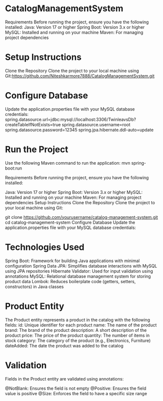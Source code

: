 # CatalogManagementSystem
 Requirements
Before running the project, ensure you have the following installed:
Java: Version 17 or higher
Spring Boot: Version 3.x or higher
MySQL: Installed and running on your machine
Maven: For managing project dependencies

# Setup Instructions
Clone the Repository
Clone the project to your local machine using Git:https://github.com/Niteshkarmore7888/CatalogManagementSystem.git

# Configure Database
Update the application.properties file with your MySQL database credentials:
spring.datasource.url=jdbc:mysql://localhost:3306/TwinleavsDb?createTableIfNotExists=true
spring.datasource.username=root
spring.datasource.password=12345
spring.jpa.hibernate.ddl-auto=update

# Run the Project
Use the following Maven command to run the application:
mvn spring-boot:run

Requirements
Before running the project, ensure you have the following installed:

Java: Version 17 or higher
Spring Boot: Version 3.x or higher
MySQL: Installed and running on your machine
Maven: For managing project dependencies
Setup Instructions
Clone the Repository
Clone the project to your local machine using Git:


git clone https://github.com/yourusername/catalog-management-system.git
cd catalog-management-system
Configure Database
Update the application.properties file with your MySQL database credentials:


# Technologies Used
Spring Boot: Framework for building Java applications with minimal configuration
Spring Data JPA: Simplifies database interactions with MySQL using JPA repositories
Hibernate Validator: Used for input validation using annotations
MySQL: Relational database management system for storing product data
Lombok: Reduces boilerplate code (getters, setters, constructors) in Java classes

# Product Entity
The Product entity represents a product in the catalog with the following fields:
id: Unique identifier for each product
name: The name of the product
brand: The brand of the product
description: A short description of the product
price: The price of the product
quantity: The number of items in stock
category: The category of the product (e.g., Electronics, Furniture)
dateAdded: The date the product was added to the catalog

# Validation
Fields in the Product entity are validated using annotations:

@NotBlank: Ensures the field is not empty
@Positive: Ensures the field value is positive
@Size: Enforces the field to have a specific size range
